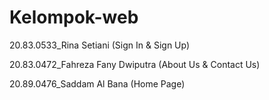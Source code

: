 # Kelompok-web

20.83.0533_Rina Setiani (Sign In & Sign Up)

20.83.0472_Fahreza Fany Dwiputra (About Us & Contact Us)

20.89.0476_Saddam Al Bana (Home Page)
